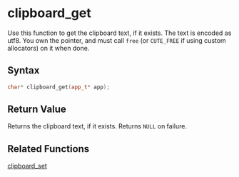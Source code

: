 # clipboard_get

Use this function to get the clipboard text, if it exists. The text is encoded as utf8. You own the pointer, and must call `free` (or `CUTE_FREE` if using custom allocators) on it when done.

## Syntax

```cpp
char* clipboard_get(app_t* app);
```

## Return Value

Returns the clipboard text, if it exists. Returns `NULL` on failure.

## Related Functions

[clipboard_set](https://github.com/RandyGaul/cute_framework/blob/master/doc/clipboard/clipboard_set.md)  
